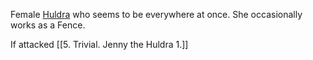 Female [Huldra](https://2e.aonprd.com/Monsters.aspx?ID=1197) who seems to be everywhere at once. She occasionally works as a Fence.

If attacked [[5. Trivial. Jenny the Huldra 1.]]
